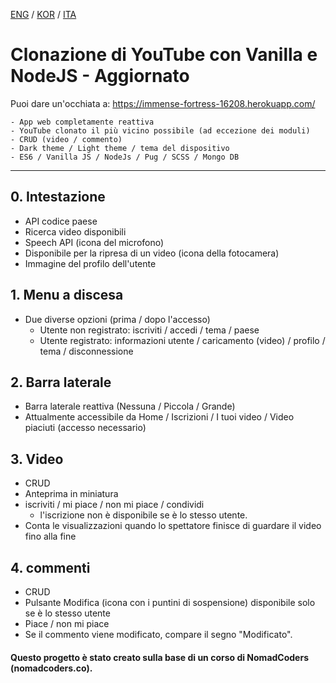 [ENG](README.en-GB.md) / [KOR](README.ko-KR.md) / [ITA](README.it-IT.md)

# Clonazione di YouTube con Vanilla e NodeJS - Aggiornato

Puoi dare un'occhiata a: https://immense-fortress-16208.herokuapp.com/

```
- App web completamente reattiva
- YouTube clonato il più vicino possibile (ad eccezione dei moduli)
- CRUD (video / commento)
- Dark theme / Light theme / tema del dispositivo
- ES6 / Vanilla JS / NodeJs / Pug / SCSS / Mongo DB
```

---

## 0. Intestazione

- API codice paese
- Ricerca video disponibili
- Speech API (icona del microfono)
- Disponibile per la ripresa di un video (icona della fotocamera)
- Immagine del profilo dell'utente

## 1. Menu a discesa

- Due diverse opzioni (prima / dopo l'accesso)
  - Utente non registrato: iscriviti / accedi / tema / paese
  - Utente registrato: informazioni utente / caricamento (video) / profilo / tema / disconnessione

## 2. Barra laterale

- Barra laterale reattiva (Nessuna / Piccola / Grande)
- Attualmente accessibile da Home / Iscrizioni / I tuoi video / Video piaciuti (accesso necessario)

## 3. Video

- CRUD
- Anteprima in miniatura
- iscriviti / mi piace / non mi piace / condividi
  - l'iscrizione non è disponibile se è lo stesso utente.
- Conta le visualizzazioni quando lo spettatore finisce di guardare il video fino alla fine

## 4. commenti

- CRUD
- Pulsante Modifica (icona con i puntini di sospensione) disponibile solo se è lo stesso utente
- Piace / non mi piace
- Se il commento viene modificato, compare il segno "Modificato".

#### Questo progetto è stato creato sulla base di un corso di NomadCoders (nomadcoders.co).
